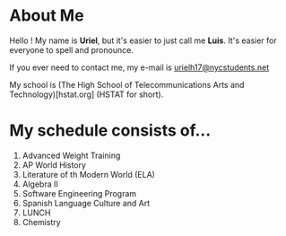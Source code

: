 # About Me
Hello ! My name is **Uriel**, but it's easier to just call me **Luis**. It's easier for everyone to spell and pronounce.

If you ever need to contact me, my e-mail is [urielh17@nycstudents.net](mailto:urielh17@nycstudents.net)

My school is (The High School of Telecommunications Arts and Technology)[hstat.org] (HSTAT for short).

# My schedule consists of...
1.  Advanced Weight Training
2.  AP World History
3.  Literature of th Modern World (ELA)
4.  Algebra II
5.  Software Engineering Program
6. Spanish Language Culture and Art
7. LUNCH
8. Chemistry
